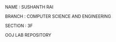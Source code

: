 NAME : SUSHANTH RAI




BRANCH : COMPUTER SCIENCE AND ENGINEERING




SECTION : 3F



OOJ LAB REPOSITORY
